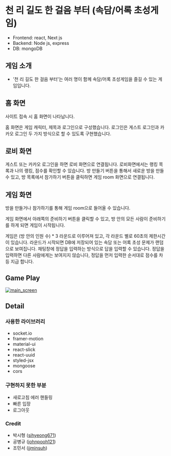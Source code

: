 # 천 리 길도 한 걸음 부터 (속담/어록 초성게임)
- Frontend: react, Next js
- Backend: Node js, express
- DB: mongoDB

## 게임 소개
- '천 리 길도 한 걸음 부터'는 여러 명이 함께 속담/어록 초성게임을 즐길 수 있는 게임입니다.

## 홈 화면

사이트 접속 시 홈 화면이 나타납니다.

홈 화면은 게임 캐릭터, 제목과 로그인으로 구성했습니다. 로그인은 게스트 로그인과 카카오 로그인 두 가지 방식으로 할 수 있도록 구현했습니다.

## 로비 화면

게스트 또는 카카오 로그인을 하면 로비 화면으로 연결됩니다. 로비화면에서는 랭킹 목록과 나의 랭킹, 점수를 확인할 수 있습니다. 방 만들기 버튼을 통해서 새로운 방을 만들 수 있고, 방 목록에서 참가하기 버튼을 클릭하면 게임 room 화면으로 연결됩니다. 

## 게임 화면

방을 만들거나 참가하기를 통해 게임 room으로 들어올 수 있습니다. 
   
게임 화면에서 아래쪽의 준비하기 버튼을 클릭할 수 있고, 방 안의 모든 사람이 준비하기를 하게 되면 게임이 시작됩니다.
   
게임은 (방 안의 인원 수) * 3 라운드로 이루어져 있고, 각 라운드 별로 60초의 제한시간이 있습니다. 라운드가 시작되면 DB에 저장되어 있는 속담 또는 어록 초성 문제가 랜덤으로 보여집니다. 채팅창에 정답을 입력하는 방식으로 답을 입력할 수 있습니다. 정답을 입력하면 다른 사람에게는 보여지지 않습니다, 정답을 먼저 입력한 순서대로 점수를 차등 지급 합니다.

## Game Play
[![main_screen](https://user-images.githubusercontent.com/77565951/151115852-d6c668bc-7639-4261-ad4d-3ed59a3e7ce7.png)](https://drive.google.com/file/d/1mqwKJLVev7EtDcnGh7aN_Zj7ueIvttVi/view?usp=sharing)

## Detail   

### 사용한 라이브러리
- socket.io
- framer-motion
- material-ui
- react-slick
- react-uuid
- styled-jsx
- mongoose
- cors

### 구현하지 못한 부분
- 새로고침 에러 핸들링
- 빠른 입장
- 로그아웃


### Credit
- 박시형 ([sihyeong671](https://github.com/sihyeong671))
- 공병규 ([johnpooh121](https://github.com/johnpooh121))
- 조민서 ([jjminsuh](https://github.com/jjminsuh))
